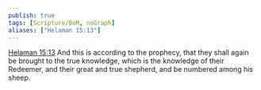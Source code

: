 ```yaml
---
publish: true
tags: [Scripture/BoM, noGraph]
aliases: ["Helaman 15:13"]
---
```

[Helaman 15:13](https://churchofjesuschrist.org/study/scriptures/bofm/hel/15?lang=eng&id=p13#p13) And this is according to the prophecy, that they shall again be brought to the true knowledge, which is the knowledge of their Redeemer, and their great and true shepherd, and be numbered among his sheep.
